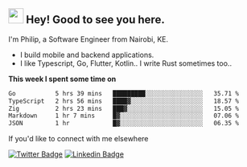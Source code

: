 <h2><img src="https://slackmojis.com/emojis/3643-cool-doge/download" width="30"/> Hey! Good to see you here.</h2>

<p>I'm Philip, a Software Engineer from Nairobi, KE. 

- I build mobile and backend applications.
- I like Typescript, Go, Flutter, Kotlin.. I write Rust sometimes too..</p>

**This week I spent some time on**
<!--START_SECTION:waka-->

```txt
Go           5 hrs 39 mins   █████████░░░░░░░░░░░░░░░░   35.71 %
TypeScript   2 hrs 56 mins   ████▓░░░░░░░░░░░░░░░░░░░░   18.57 %
Zig          2 hrs 23 mins   ███▓░░░░░░░░░░░░░░░░░░░░░   15.05 %
Markdown     1 hr 7 mins     █▓░░░░░░░░░░░░░░░░░░░░░░░   07.06 %
JSON         1 hr            █▓░░░░░░░░░░░░░░░░░░░░░░░   06.35 %
```

<!--END_SECTION:waka-->

If you'd like to connect with me elsewhere

[![Twitter Badge](https://img.shields.io/badge/-Twitter-1ca0f1?style=flat-square&labelColor=1ca0f1&logo=twitter&logoColor=white&link=https://twitter.com/_diogorodrigues)](https://twitter.com/kimathiphil)  [![Linkedin Badge](https://img.shields.io/badge/-LinkedIn-blue?style=flat-square&logo=Linkedin&logoColor=white&link=https://www.linkedin.com/in/philip-kimathi-2604a9114/)](https://www.linkedin.com/in/philip-kimathi-2604a9114/)
